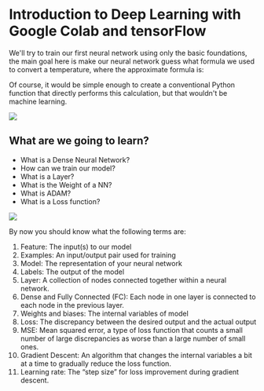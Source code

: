 # Introduction to Deep Learning with Google Colab and tensorFlow

We'll try to train our first neural network using only the basic foundations, the main goal here is make our neural network guess what formula we used to convert a temperature, where the approximate formula is:

Of course, it would be simple enough to create a conventional Python function that directly performs this calculation, but that wouldn't be machine learning.

![](https://video.udacity-data.com/topher/2019/March/5c7f0af9_tensorflow-l2f1/tensorflow-l2f1.png)


## What are we going to learn?

* What is a Dense Neural Network?
* How can we train our model?
* What is a Layer?
* What is the Weight of a NN?
* What is  ADAM?
* What is a Loss function?

![](https://video.udacity-data.com/topher/2019/March/5c7f0af9_tensorflow-l2f1/tensorflow-l2f1.png)


By now you should know what the following terms are:

  1. Feature: The input(s) to our model
  1. Examples: An input/output pair used for training
  1. Model: The representation of your neural network
  1. Labels: The output of the model
  1. Layer: A collection of nodes connected together within a neural network.
  1. Dense and Fully Connected (FC): Each node in one layer is connected to each node in the previous layer.
  1. Weights and biases: The internal variables of model
  1. Loss: The discrepancy between the desired output and the actual output
  1. MSE: Mean squared error, a type of loss function that counts a small number of large discrepancies as worse than a large number of small ones.
   1. Gradient Descent: An algorithm that changes the internal variables a bit at a time to gradually reduce the loss function.
   1. Learning rate: The “step size” for loss improvement during gradient descent.
    
